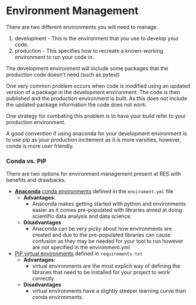 # Environment Management

There are two different environments you will need to manage. 

1. development - This is the environment that you use to develop your code.
2. production - This specifies how to recreate a known-working environment to run your code in. 

The development environment will include some packages that the production code doesn't need (such as pytest) 

One very common problem occurs when code is modified using an updated version of a package in the development 
environment. The code is then published and the production environment is built. As this does not include the 
updated package information the code does not work. 

One strategy for combating this problem is to have your build refer to your production environment. 

A good convention if using anaconda for your development environment is to use pip as your production incitement as it 
is more varsities, however, conda is more user friendly.  

### Conda vs. PiP

There are two options for environment management present at RES with benefits and drawbacks. 
- **[Anaconda](https://www.anaconda.com/products/individual)** 
[conda environments](https://docs.conda.io/projects/conda/en/latest/user-guide/tasks/manage-environments.html) 
defined in the `enviroment.yml` file 
  - **Advantages**:
    - Anaconda makes getting started with python and environments easier as it comes pre-populated with libraries aimed
    at doing scientific data analysis and data science.
  - **Disadvantages**
    - Anaconda can be very picky about how environments are created and due to the pre-populated libraries can cause 
    confusion as they may be needed for your tool to run however are not specified in the environment.yml 
- [PiP virtual environments](https://docs.python.org/3/tutorial/venv.html) defined in `requirements.txt`
  - **Advantages**:
    - virtual environments are the most explicit way of defining the libraries that need to be installed for your 
    project to work correctly. 
  - **Disadvantages**
    - virtual environments have a slightly steeper learning curve than conda environments.  